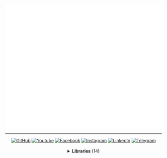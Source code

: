 <a href="//github.com/MaksymStoianov">
  <img src="assets/images/banner-1.svg" width="800" height="400">
</a>

<hr>

<!-- Section: Social -->
<div id="badges" align="center">
  <a href="https://github.com/MaksymStoianov" target="_blank"><img src="https://img.shields.io/github/followers/MaksymStoianov?style=flat&label=GitHub" alt="GitHub"></a>
  <a href="https://youtube.com/@MaksymStoianov" target="_blank"><img src="https://img.shields.io/youtube/channel/subscribers/UCB49p5DaPxbqP5no0EmMwOA?style=flat&label=YouTube" alt="Youtube"></a>
  <a href="https://facebook.com/MaksymStoianov" target="_blank"><img src="https://img.shields.io/badge/Facebook-gray?style=flat" alt="Facebook"></a>
  <a href="https://instagram.com/MaksymStoianov" target="_blank"><img src="https://img.shields.io/badge/Instagram-gray?style=flat" alt="Instagram"></a>
  <a href="https://linkedin.com/in/MaksymStoianov" target="_blank"><img src="https://img.shields.io/badge/LinkedIn-gray?style=flat" alt="LinkedIn"></a>
  <a href="https://t.me/MaksymStoianov" target="_blank"><img src="https://img.shields.io/badge/Telegram-gray?style=flat" alt="Telegram"></a>
</div>

<br>

<!-- Section: Libraries -->
<details>
  <summary align="center"><b>Libraries</b> (14)</summary>
  <br>
  <table width="100%" align="center">
    <thead>
      <tr>
        <th width="150" scope="col">
          <p><small>Name</small> ⏷</p>
        </th>
        <th width="75" scope="col">
          <p><small>Version</small></p>
        </th>
        <th scope="col">
          <p><small>Description</small></p>
        </th>
      </tr>
    </thead>
    <tbody>
      <tr>
        <td valign="top"><a href="//github.com/MaksymStoianov/Cron">Cron</a></td>
        <td align="center" valign="top">1.0.0</td>
        <td><b>Cron</b> for <b><a href="//github.com/topics/google-apps-script">Google Apps Script</a></b> is a library that implements task scheduling using cron expressions.</td>
      </tr>
      <tr>
        <td valign="top"><a href="//github.com/MaksymStoianov/EventEmitter">EventEmitter</a></td>
        <td align="center" valign="top">2.0.2</td>
        <td><b>EventEmitter</b> for <b><a href="//github.com/topics/google-apps-script">Google Apps Script</a></b> is a library that implements an event-driven architecture, allowing for easy interaction between different components of an application using the "publisher-subscriber" mechanism.</td>
      </tr>
      <tr>
        <td valign="top">⤷ Net</td>
        <td align="center" valign="top"></td>
        <td valign="top"><b>Net</b> for <b><a href="//github.com/topics/google-apps-script">Google Apps Script</a><b> is a library ...</td>
      </tr>
      <tr>
        <td valign="top"><a href="//github.com/MaksymStoianov/I18nService">I18nService</a></td>
        <td align="center" valign="top">1.1.2</td>
        <td valign="top"><b>I18nService</b> for <b><a href="//github.com/topics/google-apps-script">Google Apps Script</a><b> is a library ...</td>
      </tr>
      <tr>
        <td valign="top"><a href="//github.com/MaksymStoianov/SettingsService">SettingsService</a></td>
        <td align="center" valign="top"></td>
        <td valign="top"><b>SettingsService</b> for <b><a href="//github.com/topics/google-apps-script">Google Apps Script</a><b> is a library ...</td>
      </tr>
      <tr>
        <td valign="top"><a href="//github.com/MaksymStoianov/Sheet">Sheet</a></td>
        <td align="center" valign="top"></td>
        <td valign="top"><b>Sheet</b> for <b><a href="//github.com/topics/google-apps-script">Google Apps Script</a><b> is a library ...</td>
      </tr>
      <tr>
        <td valign="top">⤷ <a href="//github.com/MaksymStoianov/SheetLog">SheetLog</a></td>
        <td align="center" valign="top"></td>
        <td valign="top"><b>SheetLog</b> for <b><a href="//github.com/topics/google-apps-script">Google Apps Script</a><b> is a library ...</td>
      </tr>
      <tr>
        <td valign="top"><a href="//github.com/MaksymStoianov/SheetSchema">SheetSchema</a></td>
        <td align="center" valign="top"></td>
        <td valign="top"><b>SheetSchema</b> for <b><a href="//github.com/topics/google-apps-script">Google Apps Script</a><b> is a library ...</td>
      </tr>
      <tr>
        <td valign="top"><a href="//github.com/MaksymStoianov/SuperCache">SuperCache</a></td>
        <td align="center" valign="top"></td>
        <td valign="top"><b>SuperCache</b> for <b><a href="//github.com/topics/google-apps-script">Google Apps Script</a><b> is a library ...</td>
      </tr>
      <tr>
        <td valign="top"><a href="//github.com/MaksymStoianov/SuperProperties">SuperProperties</a></td>
        <td align="center" valign="top"></td>
        <td valign="top"><b>SuperProperties</b> for <b><a href="//github.com/topics/google-apps-script">Google Apps Script</a><b> is a library ...</td>
      </tr>
      <tr>
        <td valign="top"><a href="//github.com/MaksymStoianov/TelegramApp">TelegramApp</a></td>
        <td align="center" valign="top"></td>
        <td valign="top"><b>TelegramApp</b> for <b><a href="//github.com/topics/google-apps-script">Google Apps Script</a><b> is a library ...</td>
      </tr>
      <tr>
        <td valign="top"><a href="//github.com/MaksymStoianov/TriggerService">TriggerService</a></td>
        <td align="center" valign="top"></td>
        <td valign="top"><b>TriggerService</b> for <b><a href="//github.com/topics/google-apps-script">Google Apps Script</a><b> is a library ...</td>
      </tr>
      <tr>
        <td valign="top"><a href="//github.com/MaksymStoianov/UrlService">UrlService</a></td>
        <td align="center" valign="top"></td>
        <td valign="top"><b>UrlService</b> for <b><a href="//github.com/topics/google-apps-script">Google Apps Script</a><b> is a library ...</td>
      </tr>
      <tr>
        <td valign="top"><a href="//github.com/MaksymStoianov/Utils">Utils</a></td>
        <td align="center" valign="top"></td>
        <td valign="top"><b>Utils</b> for <b><a href="//github.com/topics/google-apps-script">Google Apps Script</a><b> is a library ...</td>
      </tr>
    </tbody>
  </table>
</details>
